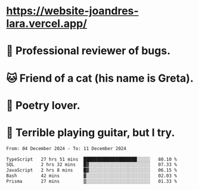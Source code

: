 # https://website-joandres-lara.vercel.app/
# 🐛 Professional reviewer of bugs.
# 🐱 Friend of a cat (his name is Greta).
# 📜 Poetry lover.
# 🎸 Terrible playing guitar, but I try.

<!--START_SECTION:waka-->

```txt
From: 04 December 2024 - To: 11 December 2024

TypeScript   27 hrs 51 mins  ████████████████████░░░░░   80.10 %
SQL          2 hrs 32 mins   █▓░░░░░░░░░░░░░░░░░░░░░░░   07.33 %
JavaScript   2 hrs 8 mins    █▓░░░░░░░░░░░░░░░░░░░░░░░   06.15 %
Bash         42 mins         ▓░░░░░░░░░░░░░░░░░░░░░░░░   02.03 %
Prisma       27 mins         ▒░░░░░░░░░░░░░░░░░░░░░░░░   01.33 %
```

<!--END_SECTION:waka-->
